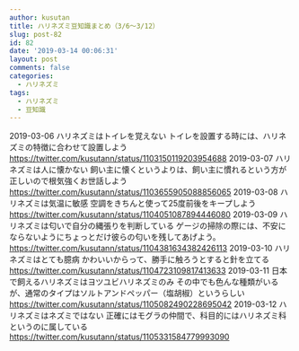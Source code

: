 ```yaml
---
author: kusutan
title: ハリネズミ豆知識まとめ（3/6〜3/12）
slug: post-82
id: 82
date: '2019-03-14 00:06:31'
layout: post
comments: false
categories:
  - ハリネズミ
tags:
  - ハリネズミ
  - 豆知識
---
```


2019-03-06 ハリネズミはトイレを覚えない トイレを設置する時には、ハリネズミの特徴に合わせて設置しよう https://twitter.com/kusutann/status/1103150119203954688 2019-03-07 ハリネズミは人に懐かない 飼い主に懐くというよりは、飼い主に慣れるという方が正しいので根気強くお世話しよう https://twitter.com/kusutann/status/1103655905088856065 2019-03-08 ハリネズミは気温に敏感 空調をきちんと使って25度前後をキープしよう https://twitter.com/kusutann/status/1104051087894446080 2019-03-09 ハリネズミは匂いで自分の縄張りを判断している ゲージの掃除の際には、不安にならないようにちょっとだけ彼らの匂いを残してあげよう。 https://twitter.com/kusutann/status/1104381634382426113 2019-03-10 ハリネズミはとても臆病 かわいいからって、勝手に触ろうとすると針を立てる https://twitter.com/kusutann/status/1104723109817413633 2019-03-11 日本で飼えるハリネズミはヨツユビハリネズミのみ その中でも色んな種類がいるが、通常のタイプはソルトアンドペッパー（塩胡椒）というらしい https://twitter.com/kusutann/status/1105082490228695042 2019-03-12 ハリネズミはネズミではない 正確にはモグラの仲間で、科目的にはハリネズミ科というのに属している https://twitter.com/kusutann/status/1105331584779993090